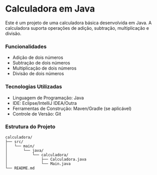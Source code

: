 # Calculadora em Java

Este é um projeto de uma calculadora básica desenvolvida em Java. A calculadora suporta operações de adição, subtração, multiplicação e divisão.

### Funcionalidades

- Adição de dois números
- Subtração de dois números
- Multiplicação de dois números
- Divisão de dois números

### Tecnologias Utilizadas

- Linguagem de Programação: Java
- IDE: Eclipse/IntelliJ IDEA/Outra
- Ferramentas de Construção: Maven/Gradle (se aplicável)
- Controle de Versão: Git

### Estrutura do Projeto

```plaintext
calculadora/
├── src/
│   └── main/
│       └── java/
│           └── calculadora/
│               ├── Calculadora.java
│               └── Main.java
└── README.md
